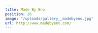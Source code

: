 ```yaml
---
title: Made By Eno
position: 26
image: "/uploads/gallery__madebyeno.jpg"
url: http://www.madebyeno.com/
---
```


